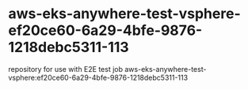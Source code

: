 # aws-eks-anywhere-test-vsphere-ef20ce60-6a29-4bfe-9876-1218debc5311-113
repository for use with E2E test job aws-eks-anywhere-test-vsphere:ef20ce60-6a29-4bfe-9876-1218debc5311-113
